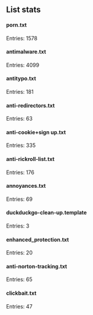 ## List stats
#### porn.txt
Entries: 1578 <br> 
#### antimalware.txt
Entries: 4099 <br> 
#### antitypo.txt
Entries: 181 <br> 
#### anti-redirectors.txt
Entries: 63 <br> 
#### anti-cookie+sign up.txt
Entries: 335 <br> 
#### anti-rickroll-list.txt
Entries: 176 <br> 
#### annoyances.txt
Entries: 69 <br> 
#### duckduckgo-clean-up.template
Entries: 3 <br> 
#### enhanced_protection.txt
Entries: 20 <br> 
#### anti-norton-tracking.txt
Entries: 65 <br> 
#### clickbait.txt
Entries: 47 <br> 
